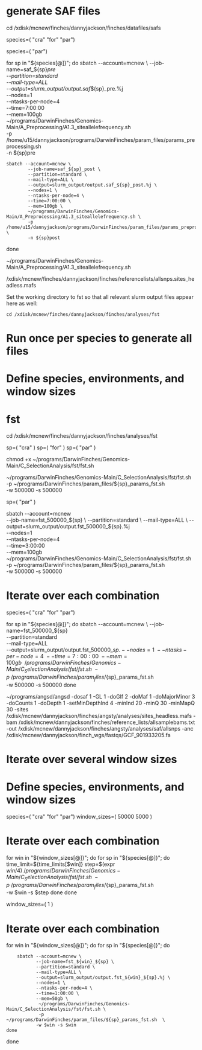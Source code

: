 # generate SAF files 
cd /xdisk/mcnew/finches/dannyjackson/finches/datafiles/safs

species=( "cra" "for" "par")

species=( "par")

for sp in "${species[@]}"; do
    sbatch --account=mcnew \
            --job-name=saf_${sp}_pre \
            --partition=standard \
            --mail-type=ALL \
            --output=slurm_output/output.saf_${sp}_pre.%j \
            --nodes=1 \
            --ntasks-per-node=4 \
            --time=7:00:00 \
            --mem=100gb \
            ~/programs/DarwinFinches/Genomics-Main/A_Preprocessing/A1.3_siteallelefrequency.sh \
            -p /home/u15/dannyjackson/programs/DarwinFinches/param_files/params_preprocessing.sh \
            -n ${sp}pre

    sbatch --account=mcnew \
            --job-name=saf_${sp}_post \
            --partition=standard \
            --mail-type=ALL \
            --output=slurm_output/output.saf_${sp}_post.%j \
            --nodes=1 \
            --ntasks-per-node=4 \
            --time=7:00:00 \
            --mem=100gb \
            ~/programs/DarwinFinches/Genomics-Main/A_Preprocessing/A1.3_siteallelefrequency.sh \
            -p /home/u15/dannyjackson/programs/DarwinFinches/param_files/params_preprocessing.sh \
            -n ${sp}post
done

~/programs/DarwinFinches/Genomics-Main/A_Preprocessing/A1.3_siteallelefrequency.sh 

/xdisk/mcnew/finches/dannyjackson/finches/referencelists/allsnps.sites_headless.mafs

Set the working directory to fst so that all relevant slurm output files appear here as well:
```
cd /xdisk/mcnew/finches/dannyjackson/finches/analyses/fst
```
# Run once per species to generate all files

# Define species, environments, and window sizes

# fst
cd /xdisk/mcnew/finches/dannyjackson/finches/analyses/fst

sp=( "cra" )
sp=( "for" )
sp=( "par" )

chmod +x ~/programs/DarwinFinches/Genomics-Main/C_SelectionAnalysis/fst/fst.sh 

~/programs/DarwinFinches/Genomics-Main/C_SelectionAnalysis/fst/fst.sh \
-p ~/programs/DarwinFinches/param_files/${sp}_params_fst.sh \
-w 500000 -s 500000

sp=( "par" )

sbatch --account=mcnew \
        --job-name=fst_500000_${sp} \
        --partition=standard \
        --mail-type=ALL \
        --output=slurm_output/output.fst_500000_${sp}.%j \
        --nodes=1 \
        --ntasks-per-node=4 \
        --time=3:00:00 \
        --mem=100gb \
        ~/programs/DarwinFinches/Genomics-Main/C_SelectionAnalysis/fst/fst.sh \
        -p ~/programs/DarwinFinches/param_files/${sp}_params_fst.sh \
        -w 500000 -s 500000
        
# Iterate over each combination
species=( "cra" "for" "par")

for sp in "${species[@]}"; do
    sbatch --account=mcnew \
            --job-name=fst_500000_${sp} \
            --partition=standard \
            --mail-type=ALL \
            --output=slurm_output/output.fst_500000_${sp}.%j \
            --nodes=1 \
            --ntasks-per-node=4 \
            --time=7:00:00 \
            --mem=100gb \
            ~/programs/DarwinFinches/Genomics-Main/C_SelectionAnalysis/fst/fst.sh \
            -p ~/programs/DarwinFinches/param_files/${sp}_params_fst.sh \
            -w 500000 -s 500000
done

~/programs/angsd/angsd -dosaf 1 -GL 1 -doGlf 2 -doMaf 1 -doMajorMinor 3 -doCounts 1 -doDepth 1 -setMinDepthInd 4 -minInd 20 -minQ 30 -minMapQ 30 -sites /xdisk/mcnew/dannyjackson/finches/angsty/analyses/sites_headless.mafs -bam /xdisk/mcnew/dannyjackson/finches/reference_lists/allsamplebams.txt -out /xdisk/mcnew/dannyjackson/finches/angsty/analyses/saf/allsnps -anc /xdisk/mcnew/dannyjackson/finch_wgs/fastqs/GCF_901933205.fa



# Iterate over several window sizes

# Define species, environments, and window sizes
species=( "cra" "for" "par")
window_sizes=( 50000 5000 )


# Iterate over each combination
for win in "${window_sizes[@]}"; do
    for sp in "${species[@]}"; do
        time_limit=${time_limits[$win]}
        step=$(expr $win / 4)
            ~/programs/DarwinFinches/Genomics-Main/C_SelectionAnalysis/fst/fst.sh \
            -p ~/programs/DarwinFinches/param_files/${sp}_params_fst.sh \
               -w $win -s $step 
    done
done



window_sizes=( 1 )

# Iterate over each combination
for win in "${window_sizes[@]}"; do
    for sp in "${species[@]}"; do

        sbatch --account=mcnew \
               --job-name=fst_${win}_${sp} \
               --partition=standard \
               --mail-type=ALL \
               --output=slurm_output/output.fst_${win}_${sp}.%j \
               --nodes=1 \
               --ntasks-per-node=4 \
               --time=1:00:00 \
               --mem=50gb \
                ~/programs/DarwinFinches/Genomics-Main/C_SelectionAnalysis/fst/fst.sh \
                -p ~/programs/DarwinFinches/param_files/${sp}_params_fst.sh  \
               -w $win -s $win 
    done
done


